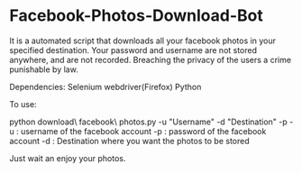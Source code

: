 # Facebook-Photos-Download-Bot
It is a automated script that downloads all your facebook photos in your specified destination. 
Your password and username are not stored anywhere, and are not recorded.
Breaching the privacy of the users a crime punishable by law.

Dependencies:
Selenium webdriver(Firefox)
Python

To use:

python download\ facebook\ photos.py -u "Username" -d "Destination" -p
-u : username of the facebook account
-p : password of the facebook account
-d : Destination where you want the photos to be stored

Just wait an enjoy your photos.
